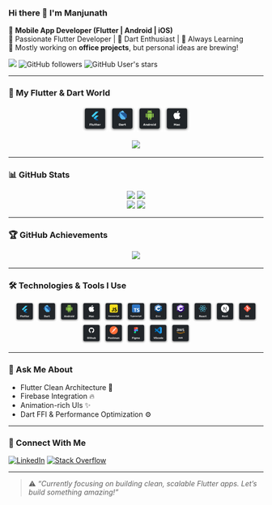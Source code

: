 ### Hi there 👋 I'm Manjunath

📱 **Mobile App Developer (Flutter | Android | iOS)**  
🚀 Passionate Flutter Developer | 💙 Dart Enthusiast | 🧠 Always Learning  
💼 Mostly working on **office projects**, but personal ideas are brewing!

![](https://komarev.com/ghpvc/?username=mpmnath&color=green)
![GitHub followers](https://img.shields.io/github/followers/mpmnath?label=Follow&style=social)
![GitHub User's stars](https://img.shields.io/github/stars/mpmnath?affiliations=OWNER&style=social)

---

### 🧩 My Flutter & Dart World

<p align="center">
  <img src="./src/global/assets/icons/flutter.svg" height="50" alt="Flutter" />
  <img src="./src/global/assets/icons/dart.svg" height="50" alt="Dart" />
  <img src="./src/global/assets/icons/android.svg" height="50" alt="Android" />
  <img src="./src/global/assets/icons/mac.svg" height="50" alt="iOS" />
</p>

<p align="center">
  <img src="https://github-readme-stats.vercel.app/api/top-langs/?username=mpmnath&layout=compact&langs_count=6&theme=github_dark&hide=html,css,scss" />
</p>

---

### 📊 GitHub Stats

<div align="center">
  <img width="49%" src="http://github-profile-summary-cards.vercel.app/api/cards/stats?username=mpmnath&theme=github_dark" />
  <img width="49%" src="http://github-profile-summary-cards.vercel.app/api/cards/productive-time?username=mpmnath&theme=github_dark&utcOffset=2" />
</div>
<div align="center">
  <img width="49%" src="http://github-profile-summary-cards.vercel.app/api/cards/repos-per-language?username=mpmnath&theme=github_dark" />
  <img width="49%" src="http://github-profile-summary-cards.vercel.app/api/cards/most-commit-language?username=mpmnath&theme=github_dark" />
</div>

---

### 🏆 GitHub Achievements

<p align="center">
  <a href="https://github.com/mpmnath/github-profile-trophy">
    <img src="https://github-profile-trophy.vercel.app/?username=mpmnath&theme=onedark&column=8&margin-w=10&margin-h=15" />
  </a>
</p>

---

### 🛠️ Technologies & Tools I Use

<p align="center">
  <img src="./src/global/assets/icons/flutter.svg" alt="flutter" height="40" />
  <img src="./src/global/assets/icons/dart.svg" alt="dart" height="40" />
  <img src="./src/global/assets/icons/android.svg" alt="android" height="40" />
  <img src="./src/global/assets/icons/mac.svg" alt="ios" height="40" />
  <img src="./src/global/assets/icons/javascript.svg" alt="javascript" height="40" />
  <img src="./src/global/assets/icons/typescript.svg" alt="typescript" height="40" />
  <img src="./src/global/assets/icons/c++.svg" alt="c++" height="40" />
  <img src="./src/global/assets/icons/csharp.svg" alt="csharp" height="40" />
  <img src="./src/global/assets/icons/react.svg" alt="react" height="40" />
  <img src="./src/global/assets/icons/next.svg" alt="next" height="40" />
  <img src="./src/global/assets/icons/git.svg" alt="git" height="40" />
  <img src="./src/global/assets/icons/github.svg" alt="github" height="40" />
  <img src="./src/global/assets/icons/postman.svg" alt="postman" height="40" />
  <img src="./src/global/assets/icons/figma.svg" alt="figma" height="40" />
  <img src="./src/global/assets/icons/vscode.svg" alt="vscode" height="40" />
  <img src="./src/global/assets/icons/aws.svg" alt="aws" height="40" />
</p>

---

### 💬 Ask Me About

- Flutter Clean Architecture 🧼  
- Firebase Integration 🔥  
- Animation-rich UIs ✨  
- Dart FFI & Performance Optimization ⚙️  

---

### 🔗 Connect With Me

[![LinkedIn](https://img.shields.io/badge/LinkedIn-blue?style=for-the-badge&logo=linkedin&logoColor=white)](https://www.linkedin.com/in/manjunath95/)
[![Stack Overflow](https://img.shields.io/badge/StackOverflow-FE7A16?style=for-the-badge&logo=stack-overflow&logoColor=white)](https://stackoverflow.com/users/9930369/amateurcoder)

---

> ⚠️ _“Currently focusing on building clean, scalable Flutter apps. Let’s build something amazing!”_
